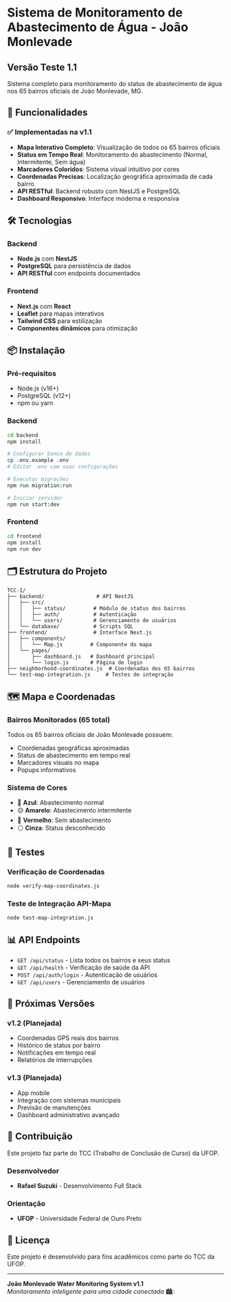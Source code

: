 # Sistema de Monitoramento de Abastecimento de Água - João Monlevade

## Versão Teste 1.1

Sistema completo para monitoramento do status de abastecimento de água nos 65 bairros oficiais de João Monlevade, MG.

## 🚀 Funcionalidades

### ✅ Implementadas na v1.1
- **Mapa Interativo Completo**: Visualização de todos os 65 bairros oficiais
- **Status em Tempo Real**: Monitoramento do abastecimento (Normal, Intermitente, Sem água)
- **Marcadores Coloridos**: Sistema visual intuitivo por cores
- **Coordenadas Precisas**: Localização geográfica aproximada de cada bairro
- **API RESTful**: Backend robusto com NestJS e PostgreSQL
- **Dashboard Responsivo**: Interface moderna e responsiva

## 🛠️ Tecnologias

### Backend
- **Node.js** com **NestJS**
- **PostgreSQL** para persistência de dados
- **API RESTful** com endpoints documentados

### Frontend
- **Next.js** com **React**
- **Leaflet** para mapas interativos
- **Tailwind CSS** para estilização
- **Componentes dinâmicos** para otimização

## 📦 Instalação

### Pré-requisitos
- Node.js (v16+)
- PostgreSQL (v12+)
- npm ou yarn

### Backend
```bash
cd backend
npm install

# Configurar banco de dados
cp .env.example .env
# Editar .env com suas configurações

# Executar migrações
npm run migration:run

# Iniciar servidor
npm run start:dev
```

### Frontend
```bash
cd frontend
npm install
npm run dev
```

## 🗂️ Estrutura do Projeto

```
TCC-I/
├── backend/                 # API NestJS
│   ├── src/
│   │   ├── status/         # Módulo de status dos bairros
│   │   ├── auth/           # Autenticação
│   │   └── users/          # Gerenciamento de usuários
│   └── database/           # Scripts SQL
├── frontend/               # Interface Next.js
│   ├── components/
│   │   └── Map.js         # Componente do mapa
│   └── pages/
│       ├── dashboard.js   # Dashboard principal
│       └── login.js       # Página de login
├── neighborhood-coordinates.js  # Coordenadas dos 65 bairros
└── test-map-integration.js     # Testes de integração
```

## 🗺️ Mapa e Coordenadas

### Bairros Monitorados (65 total)
Todos os 65 bairros oficiais de João Monlevade possuem:
- Coordenadas geográficas aproximadas
- Status de abastecimento em tempo real
- Marcadores visuais no mapa
- Popups informativos

### Sistema de Cores
- 🔵 **Azul**: Abastecimento normal
- 🟡 **Amarelo**: Abastecimento intermitente
- 🔴 **Vermelho**: Sem abastecimento
- ⚪ **Cinza**: Status desconhecido

## 🧪 Testes

### Verificação de Coordenadas
```bash
node verify-map-coordinates.js
```

### Teste de Integração API-Mapa
```bash
node test-map-integration.js
```

## 📊 API Endpoints

- `GET /api/status` - Lista todos os bairros e seus status
- `GET /api/health` - Verificação de saúde da API
- `POST /api/auth/login` - Autenticação de usuários
- `GET /api/users` - Gerenciamento de usuários

## 🔄 Próximas Versões

### v1.2 (Planejada)
- Coordenadas GPS reais dos bairros
- Histórico de status por bairro
- Notificações em tempo real
- Relatórios de interrupções

### v1.3 (Planejada)
- App mobile
- Integração com sistemas municipais
- Previsão de manutenções
- Dashboard administrativo avançado

## 🤝 Contribuição

Este projeto faz parte do TCC (Trabalho de Conclusão de Curso) da UFOP.

### Desenvolvedor
- **Rafael Suzuki** - Desenvolvimento Full Stack

### Orientação
- **UFOP** - Universidade Federal de Ouro Preto

## 📄 Licença

Este projeto é desenvolvido para fins acadêmicos como parte do TCC da UFOP.

---

**João Monlevade Water Monitoring System v1.1**  
*Monitoramento inteligente para uma cidade conectada* 🏙️💧